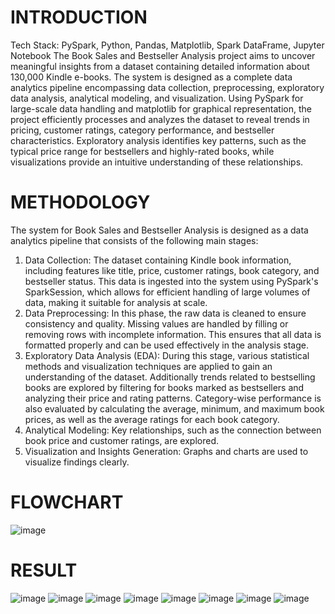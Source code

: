 # INTRODUCTION
Tech Stack: PySpark, Python, Pandas, Matplotlib, Spark DataFrame, Jupyter Notebook
The Book Sales and Bestseller Analysis project aims to uncover meaningful insights 
from a dataset containing detailed information about 130,000 Kindle e-books. The system is 
designed as a complete data analytics pipeline encompassing data collection, 
preprocessing, exploratory data analysis, analytical modeling, and visualization. Using 
PySpark for large-scale data handling and matplotlib for graphical representation, the 
project efficiently processes and analyzes the dataset to reveal trends in pricing, 
customer ratings, category performance, and bestseller characteristics. Exploratory 
analysis identifies key patterns, such as the typical price range for bestsellers and 
highly-rated books, while visualizations provide an intuitive understanding of these 
relationships. 

# METHODOLOGY
The system for Book Sales and Bestseller Analysis is designed as a data analytics 
pipeline that consists of the following main stages: 
1) Data Collection: The dataset containing Kindle book information, including 
features like title, price, customer ratings, book category, and bestseller status. This 
data is ingested into the system using PySpark's SparkSession, which allows for 
efficient handling of large volumes of data, making it suitable for analysis at scale. 
2) Data Preprocessing: In this phase, the raw data is cleaned to ensure consistency 
and quality. Missing values are handled by filling or removing rows with 
incomplete information. This ensures that all data is formatted properly and can be
used effectively in the analysis stage.  
4) Exploratory Data Analysis (EDA): During this stage, various statistical methods 
and visualization techniques are applied to gain an understanding of the dataset.
Additionally trends related to bestselling books are explored by filtering for books marked as
bestsellers and analyzing their price and rating patterns. Category-wise performance
is also evaluated by calculating the average, minimum, and maximum book prices, as well 
as the average ratings for each book category. 
6) Analytical Modeling: Key relationships, such as the connection between book 
price and customer ratings, are explored. 
7) Visualization and Insights Generation: Graphs and charts are used to visualize findings clearly.
# FLOWCHART
![image](https://github.com/user-attachments/assets/59004417-0b63-4afa-904c-13e4ed4898e3)
# RESULT
![image](https://github.com/user-attachments/assets/d808b0ab-b1d5-42f7-990c-d1bdd17282a3)
![image](https://github.com/user-attachments/assets/360644ce-d8bf-429e-ba33-9e14ebc29108)
![image](https://github.com/user-attachments/assets/17ffc49d-b088-4a33-b1a8-ca07637d6498)
![image](https://github.com/user-attachments/assets/52bcd56f-5224-4768-98cb-bde686e68d46)
![image](https://github.com/user-attachments/assets/a8478f35-c458-4575-876b-476384415731)
![image](https://github.com/user-attachments/assets/de09104b-ec2a-433e-ba98-d07bbc41243b)
![image](https://github.com/user-attachments/assets/ed74278d-819d-4b4e-85d9-ddaa846eff9d)
![image](https://github.com/user-attachments/assets/dba5183b-07c7-4472-840c-37b013d90576)









